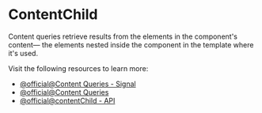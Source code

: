 # ContentChild

Content queries retrieve results from the elements in the component's content— the elements nested inside the component in the template where it's used.

Visit the following resources to learn more:

- [@official@Content Queries - Signal](https://angular.dev/guide/signals/queries#content-queries)
- [@official@Content Queries](https://angular.dev/guide/components/queries#content-queries)
- [@official@contentChild - API](https://angular.dev/api/core/contentChild)
